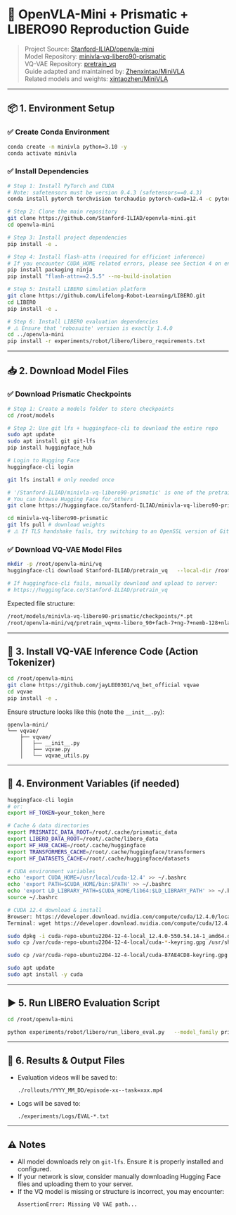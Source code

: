 # 🧠 OpenVLA-Mini + Prismatic + LIBERO90 Reproduction Guide

> Project Source: [Stanford-ILIAD/openvla-mini](https://github.com/Stanford-ILIAD/openvla-mini)  
> Model Repository: [minivla-vq-libero90-prismatic](https://huggingface.co/Stanford-ILIAD/minivla-vq-libero90-prismatic)  
> VQ-VAE Repository: [pretrain_vq](https://huggingface.co/Stanford-ILIAD/pretrain_vq)  
> Guide adapted and maintained by: [Zhenxintao/MiniVLA](https://github.com/Zhenxintao/MiniVLA)  
> Related models and weights: [xintaozhen/MiniVLA](https://huggingface.co/xintaozhen/MiniVLA)

---

## 📦 1. Environment Setup

### ✅ Create Conda Environment
```bash
conda create -n minivla python=3.10 -y
conda activate minivla
```

### ✅ Install Dependencies
```bash
# Step 1: Install PyTorch and CUDA
# Note: safetensors must be version 0.4.3 (safetensors==0.4.3)
conda install pytorch torchvision torchaudio pytorch-cuda=12.4 -c pytorch -c nvidia -y

# Step 2: Clone the main repository
git clone https://github.com/Stanford-ILIAD/openvla-mini.git
cd openvla-mini

# Step 3: Install project dependencies
pip install -e .

# Step 4: Install flash-attn (required for efficient inference)
# If you encounter CUDA_HOME related errors, please see Section 4 on environment variables
pip install packaging ninja
pip install "flash-attn==2.5.5" --no-build-isolation

# Step 5: Install LIBERO simulation platform
git clone https://github.com/Lifelong-Robot-Learning/LIBERO.git
cd LIBERO
pip install -e .

# Step 6: Install LIBERO evaluation dependencies
# ⚠️ Ensure that 'robosuite' version is exactly 1.4.0
cd ../openvla-mini
pip install -r experiments/robot/libero/libero_requirements.txt
```

---

## 📥 2. Download Model Files

### ✅ Download Prismatic Checkpoints

```bash
# Step 1: Create a models folder to store checkpoints
cd /root/models

# Step 2: Use git lfs + huggingface-cli to download the entire repo
sudo apt update
sudo apt install git git-lfs
pip install huggingface_hub

# Login to Hugging Face
huggingface-cli login

git lfs install # only needed once

# '/Stanford-ILIAD/minivla-vq-libero90-prismatic' is one of the pretrained models
# You can browse Hugging Face for others
git clone https://huggingface.co/Stanford-ILIAD/minivla-vq-libero90-prismatic

cd minivla-vq-libero90-prismatic
git lfs pull # download weights
# ⚠️ If TLS handshake fails, try switching to an OpenSSL version of Git
```

### ✅ Download VQ-VAE Model Files

```bash
mkdir -p /root/openvla-mini/vq
huggingface-cli download Stanford-ILIAD/pretrain_vq   --local-dir /root/openvla-mini/vq   --local-dir-use-symlinks False

# If huggingface-cli fails, manually download and upload to server:
# https://huggingface.co/Stanford-ILIAD/pretrain_vq
```

Expected file structure:

```bash
/root/models/minivla-vq-libero90-prismatic/checkpoints/*.pt
/root/openvla-mini/vq/pretrain_vq+mx-libero_90+fach-7+ng-7+nemb-128+nlatent-512/{checkpoints/model.pt, config.json}
```

---

## 🧩 3. Install VQ-VAE Inference Code (Action Tokenizer)

```bash
cd /root/openvla-mini
git clone https://github.com/jayLEE0301/vq_bet_official vqvae
cd vqvae
pip install -e .
```

Ensure structure looks like this (note the `__init__.py`):

```
openvla-mini/
└── vqvae/
    ├── vqvae/
    │   ├── __init__.py
    │   ├── vqvae.py
    │   └── vqvae_utils.py
```

---

## 🔐 4. Environment Variables (if needed)

```bash
huggingface-cli login
# or:
export HF_TOKEN=your_token_here

# Cache & data directories
export PRISMATIC_DATA_ROOT=/root/.cache/prismatic_data
export LIBERO_DATA_ROOT=/root/.cache/libero_data
export HF_HUB_CACHE=/root/.cache/huggingface
export TRANSFORMERS_CACHE=/root/.cache/huggingface/transformers
export HF_DATASETS_CACHE=/root/.cache/huggingface/datasets

# CUDA environment variables
echo 'export CUDA_HOME=/usr/local/cuda-12.4' >> ~/.bashrc
echo 'export PATH=$CUDA_HOME/bin:$PATH' >> ~/.bashrc
echo 'export LD_LIBRARY_PATH=$CUDA_HOME/lib64:$LD_LIBRARY_PATH' >> ~/.bashrc
source ~/.bashrc

# CUDA 12.4 download & install
Browser: https://developer.download.nvidia.com/compute/cuda/12.4.0/local_installers/cuda-repo-ubuntu2204-12-4-local_12.4.0-550.54.14-1_amd64.deb
Terminal: wget https://developer.download.nvidia.com/compute/cuda/12.4.0/local_installers/cuda-repo-ubuntu2204-12-4-local_12.4.0-550.54.14-1_amd64.deb

sudo dpkg -i cuda-repo-ubuntu2204-12-4-local_12.4.0-550.54.14-1_amd64.deb
sudo cp /var/cuda-repo-ubuntu2204-12-4-local/cuda-*-keyring.gpg /usr/share/keyrings/

sudo cp /var/cuda-repo-ubuntu2204-12-4-local/cuda-87AE4CD8-keyring.gpg /usr/share/keyrings/

sudo apt update
sudo apt install -y cuda
```

---

## ▶️ 5. Run LIBERO Evaluation Script

```bash
cd /root/openvla-mini

python experiments/robot/libero/run_libero_eval.py   --model_family prismatic   --pretrained_checkpoint /home/cody/models/minivla-vq-libero90-prismatic/checkpoints/step-150000-epoch-67-loss=0.0934.pt   --task_suite_name libero_90   --center_crop True   --hf_token HF_TOKEN   --num_trials_per_task 20
```

---

## 📁 6. Results & Output Files

- Evaluation videos will be saved to:
  ```
  ./rollouts/YYYY_MM_DD/episode-xx--task=xxx.mp4
  ```

- Logs will be saved to:
  ```
  ./experiments/Logs/EVAL-*.txt
  ```

---

## ⚠️ Notes

- All model downloads rely on `git-lfs`. Ensure it is properly installed and configured.  
- If your network is slow, consider manually downloading Hugging Face files and uploading them to your server.  
- If the VQ model is missing or structure is incorrect, you may encounter:
  ```
  AssertionError: Missing VQ VAE path...
  ```
